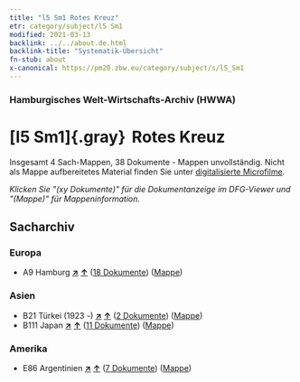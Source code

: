 ```yaml
---
title: "l5 Sm1 Rotes Kreuz"
etr: category/subject/l5 Sm1
modified: 2021-03-13
backlink: ../../about.de.html
backlink-title: "Systematik-Übersicht"
fn-stub: about
x-canonical: https://pm20.zbw.eu/category/subject/s/l5_Sm1
---
```


### Hamburgisches Welt-Wirtschafts-Archiv (HWWA)
# [l5 Sm1]{.gray}&#8201; Rotes Kreuz&#160; 




Insgesamt 4 Sach-Mappen, 38 Dokumente - Mappen unvollständig.
Nicht als Mappe aufbereitetes Material finden Sie unter [digitalisierte Microfilme](/film/h1_sh.de.html).

_Klicken Sie "(xy Dokumente)" für die Dokumentanzeige im DFG-Viewer und "(Mappe)" für Mappeninformation._

## Sacharchiv




### Europa

- A9 Hamburg [**&nearr;**](../../../geo/i/140905/about.de.html "Hamburg (alle Mappen)") [**&uarr;**](../../../geo/about.de.html#A9 "Ländersystematik") (<a href="https://pm20.zbw.eu/dfgview/sh/140905,144779" title="über: Hamburg : Rotes Kreuz" target="_blank">18 Dokumente</a>) ([Mappe](../../../../folder/sh/1409xx/140905/1447xx/144779/about.de.html))

### Asien

- B21 Türkei (1923 -) [**&nearr;**](../../../geo/i/141111/about.de.html "Türkei (1923 -) (alle Mappen)") [**&uarr;**](../../../geo/about.de.html#B21 "Ländersystematik") (<a href="https://pm20.zbw.eu/dfgview/sh/141111,144779" title="über: Türkei (1923 -) : Rotes Kreuz" target="_blank">2 Dokumente</a>) ([Mappe](../../../../folder/sh/1411xx/141111/1447xx/144779/about.de.html))
- B111 Japan [**&nearr;**](../../../geo/i/141272/about.de.html "Japan (alle Mappen)") [**&uarr;**](../../../geo/about.de.html#B111 "Ländersystematik") (<a href="https://pm20.zbw.eu/dfgview/sh/141272,144779" title="über: Japan : Rotes Kreuz" target="_blank">11 Dokumente</a>) ([Mappe](../../../../folder/sh/1412xx/141272/1447xx/144779/about.de.html))

### Amerika

- E86 Argentinien [**&nearr;**](../../../geo/i/141692/about.de.html "Argentinien (alle Mappen)") [**&uarr;**](../../../geo/about.de.html#E86 "Ländersystematik") (<a href="https://pm20.zbw.eu/dfgview/sh/141692,144779" title="über: Argentinien : Rotes Kreuz" target="_blank">7 Dokumente</a>) ([Mappe](../../../../folder/sh/1416xx/141692/1447xx/144779/about.de.html))


